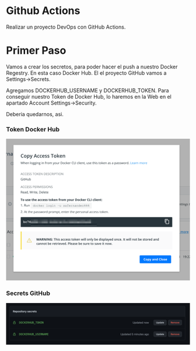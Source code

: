 # Github Actions

Realizar un proyecto DevOps con GitHub Actions.

# Primer Paso

Vamos a crear los secretos, para poder hacer el push a nuestro Docker Regestry. En esta caso Docker Hub. El el proyecto GitHub vamos a Settings->Secrets.

Agregamos DOCKERHUB_USERNAME y DOCKERHUB_TOKEN. Para conseguir nuestro Token de Docker Hub, lo haremos en la Web en el apartado Account Settings->Security.

Deberia quedarnos, asi.

### Token Docker Hub

<p align="center">
<img src="screenshots/Token_DockerHub.png" width="800" >
</p>

### Secrets GitHub

<p align="center">
<img src="screenshots/Secrets_Github.png" width="800" >
</p>